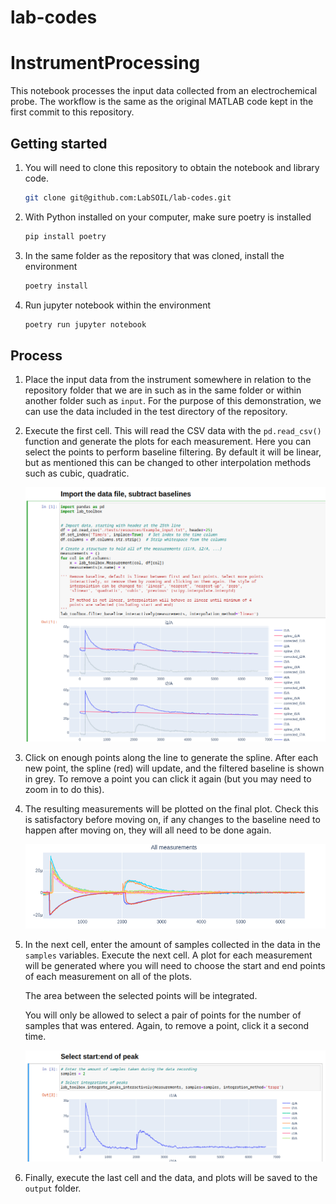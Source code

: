 # lab-codes

# InstrumentProcessing

This notebook processes the input data collected from an electrochemical
probe. The workflow is the same as the original MATLAB code kept in the first
commit to this repository.

## Getting started

1. You will need to clone this repository to obtain the notebook and library
    code.

    ```bash
    git clone git@github.com:LabSOIL/lab-codes.git
    ```

2. With Python installed on your computer, make sure poetry is installed

    ```bash
    pip install poetry
    ```

3. In the same folder as the repository that was cloned, install the
    environment

    ```bash
    poetry install
    ```

4. Run jupyter notebook within the environment

    ```bash
    poetry run jupyter notebook
    ```

## Process

1. Place the input data from the instrument somewhere in relation
    to the repository folder that we are in such as in the same folder or
    within another folder such as `input`. For the
    purpose of this demonstration, we can use the data included in the test
    directory of the repository.

2. Execute the first cell. This will read the CSV data with the `pd.read_csv()`
    function and generate the plots for each measurement. Here you can select
    the points to perform baseline filtering. By default it will be linear,
    but as mentioned this can be changed to other interpolation methods such as
    cubic, quadratic.

    ![Cell One](./docs/images/InstrumentProcessing1.png)

3. Click on enough points along the line to generate the spline. After each
    new point, the spline (red) will update, and the filtered baseline is
    shown in grey. To remove a point you can click it again (but you may
    need to zoom in to do this).

4. The resulting measurements will be plotted on the final plot. Check this is
    satisfactory before moving on, if any changes to the baseline need to
    happen after moving on, they will all need to be done again.

    ![All measurements](./docs/images/InstrumentProcessing2.png)

5. In the next cell, enter the amount of samples collected in the data in the
    `samples` variables. Execute the next cell. A plot for each measurement
    will be generated where you will need to choose the start and end points
    of each measurement on all of the plots.

    The area between the selected points will be integrated.

    You will only be allowed to select a pair of points for the number of
    samples that was entered. Again, to remove a point, click it a second time.

    ![Select data](./docs/images/InstrumentProcessing3.png)

6. Finally, execute the last cell and the data, and plots will be saved to
    the `output` folder.